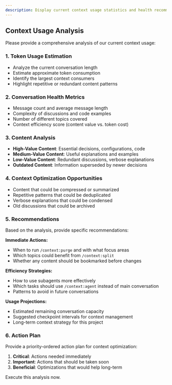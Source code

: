 ```yaml
---
description: Display current context usage statistics and health recommendations
---
```


## Context Usage Analysis

Please provide a comprehensive analysis of our current context usage:

### 1. **Token Usage Estimation**
- Analyze the current conversation length
- Estimate approximate token consumption
- Identify the largest context consumers
- Highlight repetitive or redundant content patterns

### 2. **Conversation Health Metrics**
- Message count and average message length
- Complexity of discussions and code examples
- Number of different topics covered
- Context efficiency score (content value vs. token cost)

### 3. **Content Analysis**
- **High-Value Content**: Essential decisions, configurations, code
- **Medium-Value Content**: Useful explanations and examples  
- **Low-Value Content**: Redundant discussions, verbose explanations
- **Outdated Content**: Information superseded by newer decisions

### 4. **Context Optimization Opportunities**
- Content that could be compressed or summarized
- Repetitive patterns that could be deduplicated
- Verbose explanations that could be condensed
- Old discussions that could be archived

### 5. **Recommendations**

Based on the analysis, provide specific recommendations:

**Immediate Actions:**
- When to run `/context:purge` and with what focus areas
- Which topics could benefit from `/context:split`
- Whether any content should be bookmarked before changes

**Efficiency Strategies:**
- How to use subagents more effectively
- Which tasks should use `/context:agent` instead of main conversation
- Patterns to avoid in future conversations

**Usage Projections:**
- Estimated remaining conversation capacity
- Suggested checkpoint intervals for context management
- Long-term context strategy for this project

### 6. **Action Plan**

Provide a priority-ordered action plan for context optimization:
1. **Critical**: Actions needed immediately
2. **Important**: Actions that should be taken soon  
3. **Beneficial**: Optimizations that would help long-term

Execute this analysis now.